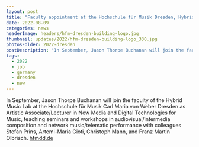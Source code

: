 ```yaml
---
layout: post
title: "Faculty appointment at the Hochschule für Musik Dresden, Hybrid Music Lab"
date: 2022-08-09
categories: news
headerImage: headers/hfm-dresden-building-logo.jpg
thumbnail: updates/2022/hfm-dresden-building-logo_330.jpg
photosFolder: 2022-dresden
postDescription: "In September, Jason Thorpe Buchanan will join the faculty of the Hybrid Music Lab at the Hochschule für Musik Carl Maria von Weber as Artistic Associate/Lecturer in New Media and Digital Technologies for Music, teaching seminars and workshops in audiovisual/intermedia composition and network music/telematic performance with colleagues Stefan Prins, Artemi-Maria Gioti, Christoph Mann, and Franz Martin Olbrisch."
tags:
  - 2022
  - job
  - germany
  - dresden
  - new
---
```


In September, Jason Thorpe Buchanan will join the faculty of the Hybrid Music Lab at the Hochschule für Musik Carl Maria von Weber Dresden as Artistic Associate/Lecturer in New Media and Digital Technologies for Music, teaching seminars and workshops in audiovisual/intermedia composition and network music/telematic performance with colleagues Stefan Prins, Artemi-Maria Gioti, Christoph Mann, and Franz Martin Olbrisch. [hfmdd.de](https://www.hfmdd.de/en/college/institutes-facilities/hybrid-music-lab)
